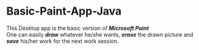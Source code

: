 # Basic-Paint-App-Java

This Desktop app is the basic version of ***Microsoft Paint*** <br/>
One can easily ***draw*** whatever he/she wants, ***erase*** the drawn picture and ***save*** his/her work for the next work session.
